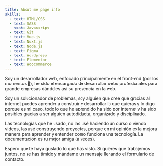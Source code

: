 ```yaml
---
title: About me page info
skills:
  - text: HTML/CSS
  - text: SASS
  - text: Javascript
  - text: Git
  - text: Vue.js
  - text: Nuxt.js
  - text: Node.js
  - text: Figma
  - text: Wordpress
  - text: Elementor
  - text: Woocommerce
---
```

Soy un desarrollador web, enfocado principalmente en el front-end (por los momentos 🧐), he sido el encargado de desarrollar webs profesionales para grande empresas dándoles así su presencia en la web. 

Soy un solucionador de problemas, soy alguien que cree que gracias al internet puedes aprender a construir y desarrollar lo que quieras y lo digo porque es mi caso, todo lo que he aprendido ha sido por internet y ha sido posibles gracias a ser alguien autodidacta, organizado y disciplinado.

Las tecnologías que he usado, no las usé haciendo un curso o viendo videos, las usé construyendo proyectos, porque en mi opinión es la mejora manera para aprender y entender como funciona una tecnología. La documentación es tu mejor amiga (a veces).

Espero que te haya gustado lo que has visto. Sí quieres que trabajemos juntos, no se has tímido y mándame un mensaje llenando el <NuxtLink to="/contact">formulario de contacto</NuxtLink>.
